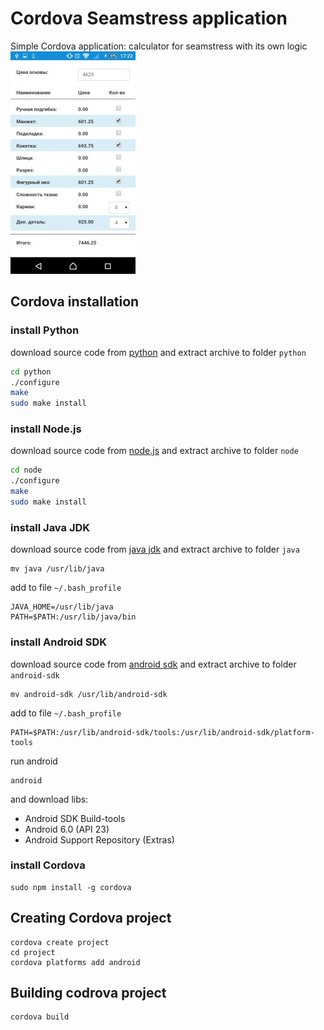 # Cordova Seamstress application #

Simple Cordova application: calculator for seamstress with its own logic
![Android app](https://github.com/mrsuh/cordova-seamstress/blob/master/img/img.jpg)

## Cordova installation ##

### install Python ###
download source code from [python](https://www.python.org/downloads)
and extract archive to folder `python`
```bash
cd python
./configure
make
sudo make install
```

### install Node.js ###
download source code from [node.js](https://nodejs.org/en/download)
and extract archive to folder `node`
```bash
cd node
./configure
make
sudo make install
```

### install Java JDK ###
download source code from [java jdk](http://www.oracle.com/technetwork/java/javase/downloads/index.html)
and extract archive to folder `java`
```
mv java /usr/lib/java
```

add to file `~/.bash_profile`
```
JAVA_HOME=/usr/lib/java
PATH=$PATH:/usr/lib/java/bin
```

### install Android SDK ###
download source code from [android sdk](http://developer.android.com/sdk/index.html)
and extract archive to folder `android-sdk`
```
mv android-sdk /usr/lib/android-sdk
```

add to file `~/.bash_profile`
```
PATH=$PATH:/usr/lib/android-sdk/tools:/usr/lib/android-sdk/platform-tools
```

run android
```
android
```

and download libs:
* Android SDK Build-tools
* Android 6.0 (API 23)
* Android Support Repository (Extras)

### install Cordova ###
```
sudo npm install -g cordova
```

## Creating Cordova project ##
```
cordova create project
cd project
cordova platforms add android
```

## Building codrova project ##
```
cordova build
```
